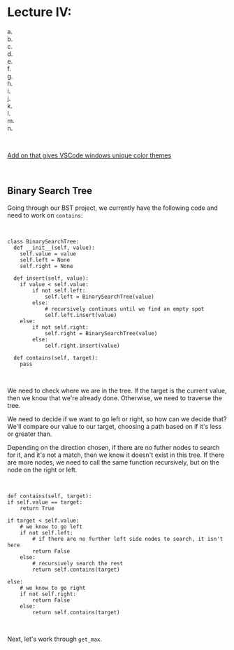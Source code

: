 # Lecture IV: 

a. [](#)  
b. [](#)   
c. [](#)   
d. [](#)   
e. [](#)   
f. [](#)   
g. [](#)   
h. [](#)   
i. [](#)   
j. [](#)   
k. [](#)   
l. [](#)   
m. [](#)   
n. [](#)      

<br>

[Add on that gives VSCode windows unique color themes](https://marketplace.visualstudio.com/items?itemName=stuart.unique-window-colors)

<br>

## Binary Search Tree

Going through our BST project, we currently have the following code and need to work on `contains`:

<br>

```
class BinarySearchTree:
  def __init__(self, value):
    self.value = value
    self.left = None
    self.right = None

  def insert(self, value):
    if value < self.value:
        if not self.left:
            self.left = BinarySearchTree(value)
        else:
            # recursively continues until we find an empty spot
            self.left.insert(value)
    else:
        if not self.right:
            self.right = BinarySearchTree(value)
        else:
            self.right.insert(value)

  def contains(self, target):
    pass
```

<br>

We need to check where we are in the tree. If the target is the current value, then we know that we're already done. Otherwise, we need to traverse the tree.

We need to decide if we want to go left or right, so how can we decide that? We'll compare our value to our target, choosing a path based on if it's less or greater than.

Depending on the direction chosen, if there are no futher nodes to search for it, and it's not a match, then we know it doesn't exist in this tree. If there are more nodes, we need to call the same function recursively, but on the node on the right or left.

<br>

```
def contains(self, target):
if self.value == target:
    return True

if target < self.value:
    # we know to go left
    if not self.left:
        # if there are no further left side nodes to search, it isn't here
        return False
    else:
        # recursively search the rest
        return self.contains(target)

else:
    # we know to go right
    if not self.right:
        return False
    else:
        return self.contains(target)
```

<br>


Next, let's work through `get_max`. 













